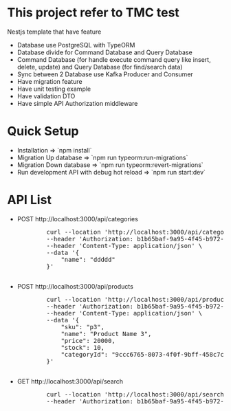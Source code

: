 # This project refer to TMC test
Nestjs template that have feature<br>
<ul>
    <li>Database use PostgreSQL with TypeORM</li>
    <li>Database divide for Command Database and Query Database</li>
    <li>Command Database (for handle execute command query like insert, delete, update) and Query Database (for find/search data)</li>
    <li>Sync between 2 Database use Kafka Producer and Consumer </li>
    <li>Have migration feature</li>
    <li>Have unit testing example</li>
    <li>Have validation DTO</li>
    <li>Have simple API Authorization middleware</li>
</ul>

# Quick Setup
<ul>
    <li>Installation => `npm install`</li>
    <li>Migration Up database => `npm run typeorm:run-migrations`</li>
    <li>Migration Down database => `npm run typeorm:revert-migrations`</li>
    <li>Run development API with debug hot reload => `npm run start:dev`</li>
</ul>

# API List
<ul>
    <li>POST http://localhost:3000/api/categories<br><pre>
        curl --location 'http://localhost:3000/api/categories' \
        --header 'Authorization: b1b65baf-9a95-4f45-b972-1bed0b29bfd3' \
        --header 'Content-Type: application/json' \
        --data '{
            "name": "ddddd"
        }'
    </pre></li>
    <li>POST http://localhost:3000/api/products<br><pre>
        curl --location 'http://localhost:3000/api/products' \
        --header 'Authorization: b1b65baf-9a95-4f45-b972-1bed0b29bfd3' \
        --header 'Content-Type: application/json' \
        --data '{
            "sku": "p3",
            "name": "Product Name 3",
            "price": 20000,
            "stock": 10,
            "categoryId": "9ccc6765-8073-4f0f-9bff-458c7c2ec739"
        }'
    </pre></li>
    <li>GET http://localhost:3000/api/search<br><pre>
        curl --location 'http://localhost:3000/api/search?sku=p1&sku=2&name=ani&name=awan&price.start=1000&price.end=100000&stock.start=1&stock.end=100&category.id=1f218e3e-c51e-4e69-a1d0-75167e5667e8&category.id=e6b1c151-2b4b-4851-85d2-cb249c3c6aac&category.name=makanan&category.name=minuman&page=3&perPage=1' \
        --header 'Authorization: b1b65baf-9a95-4f45-b972-1bed0b29bfd3'
    </pre></li>
</ul>